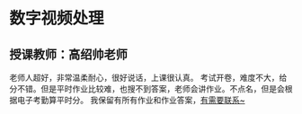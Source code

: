 # 数字视频处理
## 授课教师：高绍帅老师
老师人超好，非常温柔耐心，很好说话，上课很认真。
考试开卷，难度不大，给分不错。但是平时作业比较难，也搜不到答案，老师会讲作业。不点名，但是会根据电子考勤算平时分。
我保留有所有作业和作业答案，[有需要联系~](https://github.com/XMF-7/UCAS-Courses-2025/blob/main/README.md)

